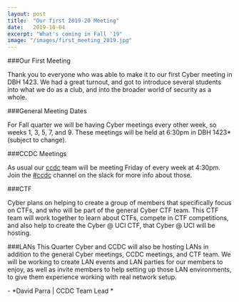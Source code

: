 ```yaml
---
layout: post
title:  "Our first 2019-20 Meeting"
date:   2019-10-04
excerpt: "What's coming in Fall '19"
image: "/images/first_meeting_2019.jpg"
---
```


###Our First Meeting

Thank you to everyone who was able to make it to our first Cyber meeting in DBH 1423. We had a great turnout, and got to introduce several students into what we do as a club, and into the broader world of security as a whole.


###General Meeting Dates

For Fall quarter we will be having Cyber meetings every other week, so weeks 1, 3, 5, 7, and 9. These meetings will be held at 6:30pm in DBH 1423* (subject to change).


###CCDC Meetings

As usual our <a href="/ccdc">ccdc</a> team will be meeting Friday of every week at 4:30pm. Join the <a href="https://ucicyber.slack.com/messages/C7K08HFUL">#ccdc</a> channel on the slack for more info about those.


###CTF

Cyber plans on helping to create a group of members that specifically focus on CTFs, and who will be part of the general Cyber CTF team. This CTF team will work together to learn about CTFs, compete in CTF competitions, and also help to create the Cyber @ UCI CTF, that Cyber @ UCI will be hosting.


###LANs
This Quarter Cyber and CCDC will also be hosting LANs in addition to the general Cyber meetings, CCDC meetings, and CTF team. We will be working to create LAN events and LAN parties for our members to enjoy, as well as invite members to help setting up those LAN environments, to give them experience working with real network setup. 



\- *David Parra \| CCDC Team Lead *
